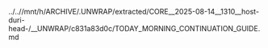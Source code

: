 ../..//mnt/h/ARCHIVE/.UNWRAP/extracted/CORE__2025-08-14__1310__host-duri-head-/__UNWRAP/c831a83d0c/TODAY_MORNING_CONTINUATION_GUIDE.md